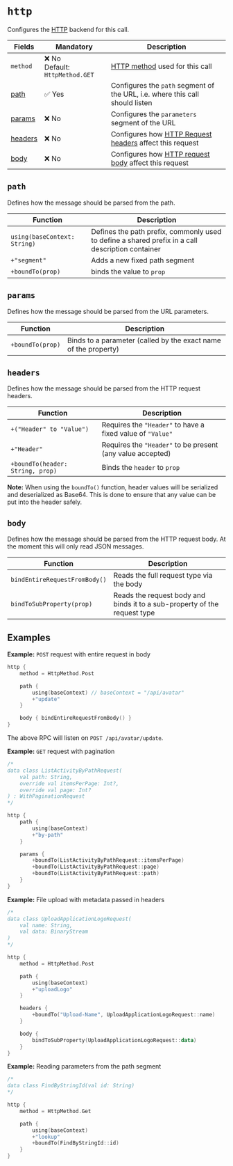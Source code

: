 # `http`

Configures the [HTTP](./http.md) backend for this call.

| Fields | Mandatory | Description |
|--------|-----------|-------------|
| `method` | ❌ No <br> Default: `HttpMethod.GET` | [HTTP method](https://developer.mozilla.org/en-US/docs/Web/HTTP/Methods) used for this call | 
| [path](#path) | ✅ Yes | Configures the `path` segment of the URL, i.e. where this call should listen  |
| [params](#params) | ❌ No | Configures the `parameters` segment of the URL | 
| [headers](#headers) | ❌ No | Configures how [HTTP Request headers](https://developer.mozilla.org/en-US/docs/Web/HTTP/Headers) affect this request |
| [body](#body) | ❌ No | Configures how [HTTP request body](https://developer.mozilla.org/en-US/docs/Web/HTTP/Messages) affect this request | 

## `path`

Defines how the message should be parsed from the path.

| Function | Description |
|----------|-------------|
| `using(baseContext: String)` | Defines the path prefix, commonly used to define a shared prefix in a call description container |
| `+"segment"` | Adds a new fixed path segment |
| `+boundTo(prop)` | binds the value to `prop` |

## `params`

Defines how the message should be parsed from the URL parameters.

| Function | Description |
|----------|-------------|
| `+boundTo(prop)` | Binds to a parameter (called by the exact name of the property) |

## `headers`

Defines how the message should be parsed from the HTTP request headers.

| Function | Description |
|----------|-------------|
| `+("Header" to "Value")` | Requires the `"Header"` to have a fixed value of `"Value"` |
| `+"Header"` | Requires the `"Header"` to be present (any value accepted) |
| `+boundTo(header: String, prop)` | Binds the `header` to `prop` |

__Note:__ When using the `boundTo()` function, header values will be serialized and deserialized as Base64. This is done
to ensure that any value can be put into the header safely.

## `body`

Defines how the message should be parsed from the HTTP request body. At the moment this will only read JSON messages.

| Function | Description |
|----------|-------------|
| `bindEntireRequestFromBody()` | Reads the full request type via the body |
| `bindToSubProperty(prop)` | Reads the request body and binds it to a sub-property of the request type |

## Examples

__Example:__ `POST` request with entire request in body

```kotlin
http {
    method = HttpMethod.Post

    path {
        using(baseContext) // baseContext = "/api/avatar"
        +"update"
    }

    body { bindEntireRequestFromBody() }
}
```

The above RPC will listen on `POST /api/avatar/update`.

__Example:__ `GET` request with pagination

```kotlin
/*
data class ListActivityByPathRequest(
    val path: String,
    override val itemsPerPage: Int?,
    override val page: Int?
) : WithPaginationRequest
*/

http {
    path {
        using(baseContext)
        +"by-path"
    }

    params {
        +boundTo(ListActivityByPathRequest::itemsPerPage)
        +boundTo(ListActivityByPathRequest::page)
        +boundTo(ListActivityByPathRequest::path)
    }
}
```

__Example:__ File upload with metadata passed in headers

```kotlin
/*
data class UploadApplicationLogoRequest(
    val name: String,
    val data: BinaryStream
)
*/

http {
    method = HttpMethod.Post

    path {
        using(baseContext)
        +"uploadLogo"
    }

    headers {
        +boundTo("Upload-Name", UploadApplicationLogoRequest::name)
    }

    body {
        bindToSubProperty(UploadApplicationLogoRequest::data)
    }
}
```

__Example:__ Reading parameters from the path segment

```kotlin
/*
data class FindByStringId(val id: String)
*/

http {
    method = HttpMethod.Get

    path {
        using(baseContext)
        +"lookup"
        +boundTo(FindByStringId::id)
    }
}
```
